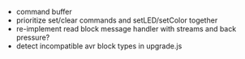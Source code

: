 - command buffer
- prioritize set/clear commands and setLED/setColor together
- re-implement read block message handler with streams and back pressure?
- detect incompatible avr block types in upgrade.js
